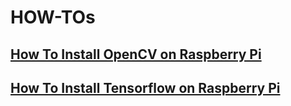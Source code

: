 # HOW-TOs

## [How To Install OpenCV on Raspberry Pi](OpenCV.md)
## [How To Install Tensorflow on Raspberry Pi](Tensorflow.md)
